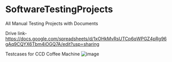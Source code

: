 # SoftwareTestingProjects
All Manual Testing Projects with Documents

Drive link-https://docs.google.com/spreadsheets/d/1xOHkMvRsUTCp6qWPGZ4pRg96gAq9CQYX6Tbm4iOGQ7A/edit?usp=sharing


Testcases for CCD Coffee Machine
![image](https://github.com/gayathrilatha-d/SoftwareTestingProjects/assets/175222762/2692c7f4-80f2-4004-859b-e86342c29ccb)

